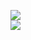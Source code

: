 [![](https://img.shields.io/badge/Made%20With-Github%20Spray-lightgrey.svg?style=for-the-badge&logo=github)](https://github.com/Annihil/github-spray#23797)  
[![](https://i.imgur.com/2DrTn0Z.gif)](https://github.com/Annihil/github-spray)